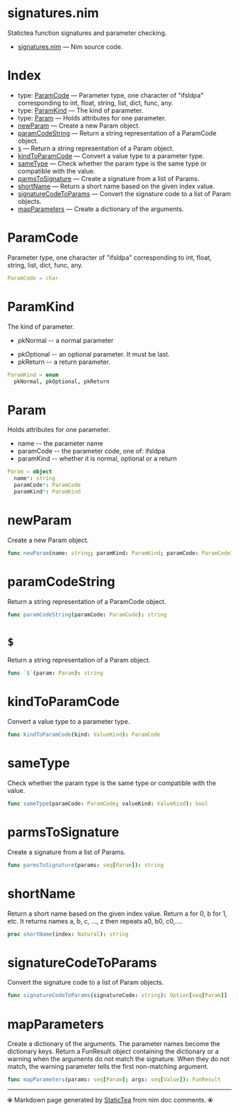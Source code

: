 # signatures.nim

Statictea function signatures and parameter checking.

* [signatures.nim](../src/signatures.nim) &mdash; Nim source code.
# Index

* type: [ParamCode](#paramcode) &mdash; Parameter type, one character of "ifsldpa" corresponding to int, float, string, list, dict, func, any.
* type: [ParamKind](#paramkind) &mdash; The kind of parameter.
* type: [Param](#param) &mdash; Holds attributes for one parameter.
* [newParam](#newparam) &mdash; Create a new Param object.
* [paramCodeString](#paramcodestring) &mdash; Return a string representation of a ParamCode object.
* [`$`](#) &mdash; Return a string representation of a Param object.
* [kindToParamCode](#kindtoparamcode) &mdash; Convert a value type to a parameter type.
* [sameType](#sametype) &mdash; Check whether the param type is the same type or compatible with the value.
* [parmsToSignature](#parmstosignature) &mdash; Create a signature from a list of Params.
* [shortName](#shortname) &mdash; Return a short name based on the given index value.
* [signatureCodeToParams](#signaturecodetoparams) &mdash; Convert the signature code to a list of Param objects.
* [mapParameters](#mapparameters) &mdash; Create a dictionary of the arguments.

# ParamCode

Parameter type, one character of "ifsldpa" corresponding to int, float, string, list, dict, func, any.

```nim
ParamCode = char
```

# ParamKind

The kind of parameter.<ul class="simple"><li>pkNormal -- a normal parameter</li>
<li>pkOptional -- an optional parameter. It must be last.</li>
<li>pkReturn -- a return parameter.</li>
</ul>


```nim
ParamKind = enum
  pkNormal, pkOptional, pkReturn
```

# Param

Holds attributes for one parameter.
* name -- the parameter name
* paramCode -- the parameter code, one of: ifsldpa
* paramKind -- whether it is normal, optional or a return

```nim
Param = object
  name*: string
  paramCode*: ParamCode
  paramKind*: ParamKind

```

# newParam

Create a new Param object.

```nim
func newParam(name: string; paramKind: ParamKind; paramCode: ParamCode): Param
```

# paramCodeString

Return a string representation of a ParamCode object.

```nim
func paramCodeString(paramCode: ParamCode): string
```

# `$`

Return a string representation of a Param object.

```nim
func `$`(param: Param): string
```

# kindToParamCode

Convert a value type to a parameter type.

```nim
func kindToParamCode(kind: ValueKind): ParamCode
```

# sameType

Check whether the param type is the same type or compatible with the value.

```nim
func sameType(paramCode: ParamCode; valueKind: ValueKind): bool
```

# parmsToSignature

Create a signature from a list of Params.

```nim
func parmsToSignature(params: seq[Param]): string
```

# shortName

Return a short name based on the given index value. Return a for 0, b for 1, etc.  It returns names a, b, c, ..., z then repeats a0, b0, c0,....

```nim
proc shortName(index: Natural): string
```

# signatureCodeToParams

Convert the signature code to a list of Param objects.

```nim
func signatureCodeToParams(signatureCode: string): Option[seq[Param]]
```

# mapParameters

Create a dictionary of the arguments. The parameter names become the dictionary keys.  Return a FunResult object containing the dictionary or a warning when the arguments do not match the signature.  When they do not match, the warning parameter tells the first non-matching argument.

```nim
func mapParameters(params: seq[Param]; args: seq[Value]): FunResult
```


---
⦿ Markdown page generated by [StaticTea](https://github.com/flenniken/statictea/) from nim doc comments. ⦿
